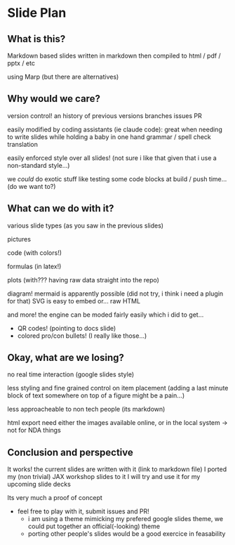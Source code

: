 # Slide Plan

## What is this?

Markdown based slides
written in markdown
then compiled to html / pdf / pptx / etc

using Marp (but there are alternatives)

## Why would we care?

version control!
an history of previous versions
branches
issues
PR

easily modified by coding assistants (ie claude code):
great when needing to write slides while holding a baby in one hand
grammar / spell check
translation

easily enforced style over all slides!
(not sure i like that given that i use a non-standard style...)

we *could* do exotic stuff like testing some code blocks at build / push time...
(do we want to?)

## What can we do with it?

various slide types (as you saw in the previous slides)

pictures

code (with colors!)

formulas (in latex!)

plots (with??? having raw data straight into the repo)

diagram!
mermaid is apparently possible (did not try, i think i need a plugin for that)
SVG is easy to embed
or... raw HTML

and more! the engine can be moded fairly easily which i did to get...
* QR codes! (pointing to docs slide)
* colored pro/con bullets! (I really like those...)

## Okay, what are we losing?

no real time interaction (google slides style)

less styling and fine grained control on item placement
(adding a last minute block of text somewhere on top of a figure might be a pain...)

less approacheable to non tech people
(its markdown)

html export need either the images available online, or in the local system
-> not for NDA things

## Conclusion and perspective

It works!
the current slides are written with it (link to markdown file)
I ported my (non trivial) JAX workshop slides to it
I will try and use it for my upcoming slide decks

Its very much a proof of concept
* feel free to play with it, submit issues and PR!
  * i am using a theme mimicking my prefered google slides theme, we could put together an official(-looking) theme
  * porting other people's slides would be a good exercice in feasability